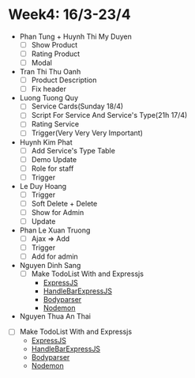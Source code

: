 # Week4: 16/3-23/4

- Phan Tung + Huynh Thi My Duyen
  - [ ] Show Product
  - [ ] Rating Product
  - [ ] Modal
- Tran Thi Thu Oanh
  - [ ] Product Description
  - [ ] Fix header

- Luong Tuong Quy
  - [ ] Service Cards(Sunday 18/4)
  - [ ] Script For Service And Service's Type(21h 17/4)
  - [ ] Rating Service
  - [ ] Trigger(Very Very Very Important)

- Huynh Kim Phat
  - [ ] Add Service's Type Table
  - [ ] Demo Update
  - [ ] Role for staff
  - [ ] Trigger

- Le Duy Hoang
  - [ ] Trigger
  - [ ] Soft Delete + Delete 
  - [ ] Show for Admin
  - [ ] Update
- Phan Le Xuan Truong
  - [ ] Ajax => Add
  - [ ] Trigger
  - [ ] Add for admin

- Nguyen Dinh Sang
  - [ ] Make TodoList With and Expressjs
    - [ExpressJS]()
    - [HandleBarExpressJS]()
    - [Bodyparser]()
    - [Nodemon]()
- Nguyen Thua An Thai
- [ ] Make TodoList With and Expressjs
    - [ExpressJS]()
    - [HandleBarExpressJS]()
    - [Bodyparser]()
    - [Nodemon]()

